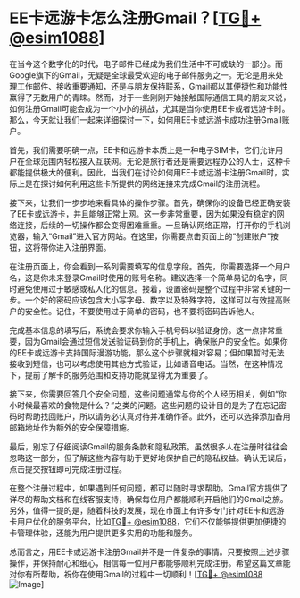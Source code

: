 # EE卡远游卡怎么注册Gmail？[[TG💪+ @esim1088](https://t.me/s/esim1088)]

在当今这个数字化的时代，电子邮件已经成为我们生活中不可或缺的一部分。而Google旗下的Gmail，无疑是全球最受欢迎的电子邮件服务之一。无论是用来处理工作邮件、接收重要通知，还是与朋友保持联系，Gmail都以其便捷性和功能性赢得了无数用户的青睐。然而，对于一些刚刚开始接触国际通信工具的朋友来说，如何注册Gmail可能会成为一个小小的挑战，尤其是当你使用EE卡或者远游卡时。那么，今天就让我们一起来详细探讨一下，如何用EE卡或远游卡成功注册Gmail账户。

首先，我们需要明确一点，EE卡和远游卡本质上是一种电子SIM卡，它们允许用户在全球范围内轻松接入互联网。无论是旅行者还是需要远程办公的人士，这种卡都能提供极大的便利。因此，当我们在讨论如何用EE卡或远游卡注册Gmail时，实际上是在探讨如何利用这些卡所提供的网络连接来完成Gmail的注册流程。

接下来，让我们一步步地来看具体的操作步骤。首先，确保你的设备已经正确安装了EE卡或远游卡，并且能够正常上网。这一步非常重要，因为如果没有稳定的网络连接，后续的一切操作都会变得困难重重。一旦确认网络正常，打开你的手机浏览器，输入“Gmail”进入官方网站。在这里，你需要点击页面上的“创建账户”按钮，这将带你进入注册界面。

在注册页面上，你会看到一系列需要填写的信息字段。首先，你需要选择一个用户名，这是你未来登录Gmail时使用的账号名称。建议选择一个简单易记的名字，同时避免使用过于敏感或私人化的信息。接着，设置密码是整个过程中非常关键的一步。一个好的密码应该包含大小写字母、数字以及特殊字符，这样可以有效提高账户的安全性。记住，不要使用过于简单的密码，也不要将密码告诉他人。

完成基本信息的填写后，系统会要求你输入手机号码以验证身份。这一点非常重要，因为Gmail会通过短信发送验证码到你的手机上，确保账户的安全性。如果你的EE卡或远游卡支持国际漫游功能，那么这个步骤就相对容易；但如果暂时无法接收到短信，也可以考虑使用其他方式验证，比如语音电话。当然，在这种情况下，提前了解卡的服务范围和支持功能就显得尤为重要了。

接下来，你需要回答几个安全问题，这些问题通常与你的个人经历相关，例如“你小时候最喜欢的食物是什么？”之类的问题。这些问题的设计目的是为了在忘记密码时帮助找回账户，所以请务必认真对待并准确作答。此外，还可以选择添加备用邮箱地址作为额外的安全保障措施。

最后，别忘了仔细阅读Gmail的服务条款和隐私政策。虽然很多人在注册时往往会忽略这一部分，但了解这些内容有助于更好地保护自己的隐私权益。确认无误后，点击提交按钮即可完成注册过程。

在整个注册过程中，如果遇到任何问题，都可以随时寻求帮助。Gmail官方提供了详尽的帮助文档和在线客服支持，确保每位用户都能顺利开启他们的Gmail之旅。另外，值得一提的是，随着科技的发展，现在市面上有许多专门针对EE卡和远游卡用户优化的服务平台，比如[TG💪+ @esim1088](https://t.me/s/esim1088)，它们不仅能够提供更加便捷的卡管理体验，还能为用户提供更多实用的功能和服务。

总而言之，用EE卡或远游卡注册Gmail并不是一件复杂的事情。只要按照上述步骤操作，并保持耐心和细心，相信每一位用户都能够顺利完成注册。希望这篇文章能对你有所帮助，祝你在使用Gmail的过程中一切顺利！[[TG💪+ @esim1088](https://t.me/s/esim1088) ![Image](https://i.postimg.cc/4NQfJmqS/Snipaste-2025-05-13-00-14-12.png)]